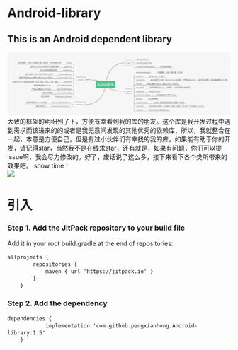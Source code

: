 # Android-library
This is an Android dependent library
------
![框架图](https://github.com/pengxianhong/Android-library/blob/master/demoImage/androidlib.png)  
大致的框架的明细列了下，方便有幸看到我的库的朋友。这个库是我开发过程中遇到需求而该进来的的或者是我无意间发现的其他优秀的依赖库，所以，我就整合在一起，本意是方便自己，但是有过小伙伴们有幸找的我的库，如果能有助于你的开发，请记得star，当然我不是在线求star，还有就是，如果有问题，你们可以提issue啊，我会尽力修改的。好了，废话说了这么多，接下来看下各个类所带来的效果吧。
show time！  
[![](https://jitpack.io/v/pengxianhong/Android-library.svg)](https://jitpack.io/#pengxianhong/Android-library)  
# 引入  
### Step 1. Add the JitPack repository to your build file  
Add it in your root build.gradle at the end of repositories:  
```
allprojects {
		repositories {
			maven { url 'https://jitpack.io' }
		}
	}
```
### Step 2. Add the dependency  
```
dependencies {
	        implementation 'com.github.pengxianhong:Android-library:1.5'
	}
```
